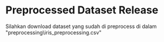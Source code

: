 # Preprocessed Dataset Release

Silahkan download dataset yang sudah di preprocess di dalam "preprocessing\iris_preprocessing.csv"
